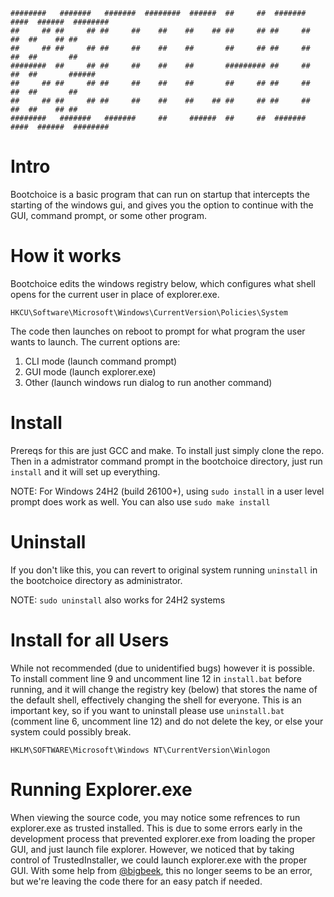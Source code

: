 ```
########   #######   #######  ########  ######  ##     ##  #######  ####  ######  ######## 
##     ## ##     ## ##     ##    ##    ##    ## ##     ## ##     ##  ##  ##    ## ##       
##     ## ##     ## ##     ##    ##    ##       ##     ## ##     ##  ##  ##       ##       
########  ##     ## ##     ##    ##    ##       ######### ##     ##  ##  ##       ######   
##     ## ##     ## ##     ##    ##    ##       ##     ## ##     ##  ##  ##       ##       
##     ## ##     ## ##     ##    ##    ##    ## ##     ## ##     ##  ##  ##    ## ##       
########   #######   #######     ##     ######  ##     ##  #######  ####  ######  ######## 
```
# Intro
Bootchoice is a basic program that can run on startup that intercepts the starting of the windows gui, and gives you the option to continue with the GUI, command prompt, or some other program. 

# How it works
Bootchoice edits the windows registry below, which configures what shell opens for the current user in place of explorer.exe. 
```batch
HKCU\Software\Microsoft\Windows\CurrentVersion\Policies\System
```
The code then launches on reboot to prompt for what program the user wants to launch. The current options are:
1. CLI mode (launch command prompt)
2. GUI mode (launch explorer.exe)
3. Other (launch windows run dialog to run another command)

# Install
Prereqs for this are just GCC and make. To install just simply clone the repo. Then in a admistrator command prompt in the bootchoice directory, just run `install` and it will set up everything.

NOTE: For Windows 24H2 (build 26100+), using `sudo install` in a user level prompt does work as well. You can also use `sudo make install`

# Uninstall
If you don't like this, you can revert to original system running `uninstall` in the bootchoice directory as administrator.

NOTE: `sudo uninstall` also works for 24H2 systems

# Install for all Users
While not recommended (due to unidentified bugs) however it is possible. To install comment line 9 and uncomment line 12 in `install.bat` before running, and it will change the registry key (below) that stores the name of the default shell, effectively changing the shell for everyone. This is an important key, so if you want to uninstall please use `uninstall.bat` (comment line 6, uncomment line 12) and do not delete the key, or else your system could possibly break.
```batch
HKLM\SOFTWARE\Microsoft\Windows NT\CurrentVersion\Winlogon
```

# Running Explorer.exe
When viewing the source code, you may notice some refrences to run explorer.exe as trusted installed. This is due to some errors early in the development process that prevented explorer.exe from loading the proper GUI, and just launch file explorer. However, we noticed that by taking control of TrustedInstaller, we could launch explorer.exe with the proper GUI. With some help from [@bigbeek](https://github.com/bigbeek), this no longer seems to be an error, but we're leaving the code there for an easy patch if needed.
